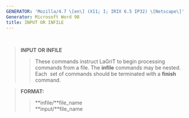 ```yaml
---
GENERATOR: 'Mozilla/4.7 \[en\] (X11; I; IRIX 6.5 IP32) \[Netscape\]'
Generator: Microsoft Word 98
title: INPUT OR INFILE
---
```


 

> **INPUT OR INFILE**
>
> > These commands instruct LaGriT to begin processing commands from a
> > file. The **infile** commands may be nested. Each  set of commands
> > should be terminated with a **finish** command.

> **FORMAT:**
>
> > **infile/**file\_name\
> > **input/**file\_name
